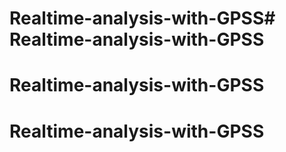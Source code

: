 # Realtime-analysis-with-GPSS# Realtime-analysis-with-GPSS
# Realtime-analysis-with-GPSS
# Realtime-analysis-with-GPSS
